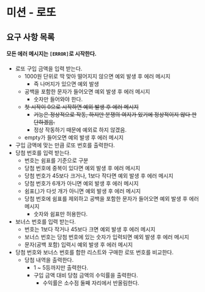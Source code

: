 # 미션 - 로또
## 요구 사항 목록
#### 모든 에러 메시지는 `[ERROR]`로 시작한다.
- 로또 구입 금액을 입력 받는다.
  - 1000원 단위로 딱 맞아 떨어지지 않으면 예외 발생 후 에러 메시지
    - 즉 나머지가 있으면 예외 발생
  - 공백을 포함한 문자가 들어오면 예외 발생 후 에러 메시지
    - 숫자만 들어와야 한다.
  - ~~첫 시작이 0으로 시작하면 예외 발생 후 에러 메시지~~
    - ~~기능은 정상적으로 작동, 하지만 분쟁의 여지가 있기에 정상적이지 않다 판단하겠음.~~
    - 정상 작동하기 때문에 예외로 하지 않겠음.
  - empty가 들어오면 예외 발생 후 에러 메시지 
- 구입 금액에 맞는 만큼 로또 번호를 출력한다.
- 당첨 번호를 입력 받는다.
  - 번호는 쉼표를 기준으로 구분
  - 당첨 번호에 중복이 있다면 예외 발생 후 에러 메시지
  - 당첨 번호가 45보다 크거나, 1보다 작다면 예외 발생 후 에러 메시지
  - 당첨 번호가 6개가 아니면 예외 발생 후 에러 메시지
  - 쉼표(,)가 다섯 개가 아니면 예외 발생 후 에러 메시지
  - 당첨 번호에 쉼표를 제외하고 공백을 포함한 문자가 들어오면 예외 발생 후 에러 메시지
    - 숫자와 쉼표만 허용한다.
- 보너스 번호를 입력 받는다.
  - 번호는 1보다 작거나 45보다 크면 예외 발생 후 에러 메시지
  - 보너스 번호는 당첨 번호에 있는 숫자가 입력되면 예외 발생 후 에러 메시지
  - 문자(공백 포함) 입력시 예외 발생 후 에러 메시지
- 당첨 번호와 보너스 번호를 합한 리스트와 구매한 로또 번호를 비교한다.
  - 당첨 내역을 출력한다.
    - 1 ~ 5등까지만 출력한다.
    - 구입 금액 대비 당첨 금액의 수익률을 출력한다.
      - 수익률은 소수점 둘째 자리에서 반올림한다.